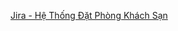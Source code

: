 [Jira - Hệ Thống Đặt Phòng Khách Sạn](https://n23dcpt047-hotelbooking.atlassian.net/jira/software/projects/SCRUM/list?filter=createdDate+%3E%3D+-1w&atlOrigin=eyJpIjoiN2I3MjNiZTk5ZWE5NDczOTg1NzBkOTUyMTgzNTZhODIiLCJwIjoiaiJ9)
 
